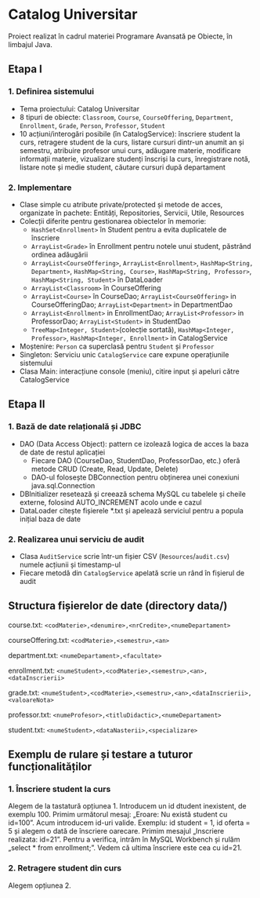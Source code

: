 # Catalog Universitar
Proiect realizat în cadrul materiei Programare Avansată pe Obiecte, în limbajul Java.

## Etapa I
### 1. Definirea sistemului
- Tema proiectului: Catalog Universitar
- 8 tipuri de obiecte: `Classroom`, `Course`, `CourseOffering`, `Department`, `Enrollment`, `Grade`, `Person`, `Professor`, `Student`
- 10 acțiuni/interogări posibile (în CatalogService): înscriere student la curs, retragere student de la curs, listare cursuri dintr-un anumit an și semestru, atribuire profesor unui curs, adăugare materie, modificare informații materie, vizualizare studenți înscriși la curs, înregistrare notă, listare note și medie student, căutare cursuri după departament
### 2. Implementare
- Clase simple cu atribute private/protected și metode de acces, organizate în pachete: Entități, Repositories, Servicii, Utile, Resources
- Colecții diferite pentru gestionarea obiectelor în memorie:
  - `HashSet<Enrollment>` în Student pentru a evita duplicatele de înscriere
  - `ArrayList<Grade>` în Enrollment pentru notele unui student, păstrând ordinea adăugării
  - `ArrayList<CourseOffering>`, `ArrayList<Enrollment>`, `HashMap<String, Department>`, `HashMap<String, Course>`, `HashMap<String, Professor>`, `HashMap<String, Student>` în DataLoader
  - `ArrayList<Classroom>` în CourseOffering
  - `ArrayList<Course>` în CourseDao; `ArrayList<CourseOffering>` in CourseOfferingDao; `ArrayList<Department>` in DepartmentDao
  - `ArrayList<Enrollment>` in EnrollmentDao; `ArrayList<Professor>` in ProfessorDao; `ArrayList<Student>` in StudentDao
  - `TreeMap<Integer, Student>`(colecție sortată), `HashMap<Integer, Professor>`, `HashMap<Integer, Enrollment>` in CatalogService
- Moștenire: `Person` ca superclasă pentru `Student` și `Professor`
- Singleton: Serviciu unic `CatalogService` care expune operațiunile sistemului
- Clasa Main: interacțiune console (meniu), citire input și apeluri către CatalogService

## Etapa II
### 1. Bază de date relațională și JDBC
- DAO (Data Access Object): pattern ce izolează logica de acces la baza de date de restul aplicației
  - Fiecare DAO (CourseDao, StudentDao, ProfessorDao, etc.) oferă metode CRUD (Create, Read, Update, Delete)
  - DAO-ul folosește DBConnection pentru obținerea unei conexiuni java.sql.Connection
- DBInitializer resetează și creează schema MySQL cu tabelele și cheile externe, folosind AUTO_INCREMENT acolo unde e cazul
- DataLoader citește fișierele *.txt și apelează serviciul pentru a popula inițial baza de date
### 2. Realizarea unui serviciu de audit
- Clasa `AuditService` scrie într-un fișier CSV (`Resources`/`audit.csv`) numele acțiunii și timestamp-ul
- Fiecare metodă din `CatalogService` apelată scrie un rând în fișierul de audit


## Structura fișierelor de date (directory data/)
course.txt: `<codMaterie>,<denumire>,<nrCredite>,<numeDepartament>`

courseOffering.txt: `<codMaterie>,<semestru>,<an>`

department.txt: `<numeDepartament>,<facultate>`

enrollment.txt: `<numeStudent>,<codMaterie>,<semestru>,<an>,<dataInscrierii>`

grade.txt: `<numeStudent>,<codMaterie>,<semestru>,<an>,<dataInscrierii>,<valoareNota>`

professor.txt: `<numeProfesor>,<titluDidactic>,<numeDepartament>`

student.txt: `<numeStudent>,<dataNasterii>,<specializare>`

## Exemplu de rulare și testare a tuturor funcționalităților
### 1. Înscriere student la curs
Alegem de la tastatură opțiunea 1. Introducem un id dtudent inexistent, de exemplu 100. Primim următorul mesaj: 
„Eroare: Nu există student cu id=100”. Acum introducem id-uri valide. Exemplu: id student = 1, id oferta = 5 și 
alegem o dată de înscriere oarecare. Primim mesajul „Inscriere realizata: id=21”. Pentru a verifica, intrăm în 
MySQL Workbench și rulăm „select * from enrollment;”. Vedem că ultima înscriere este cea cu id=21.
### 2. Retragere student din curs
Alegem opțiunea 2. 
